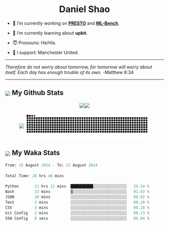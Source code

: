 

<h1 align="center">Daniel Shao</h1>

- 🐒 I’m currently working on **[PRESTO](https://github.com/IDEA-XL/PRESTO)** and **[ML-Bench](https://github.com/gersteinlab/ML-bench)**.

- 🥹 I’m currently learning about **upbit**.

- 😇 Pronouns: He/His.

- 🦧 I support: Manchester United.

---

<i> Therefore do not worry about tomorrow, for tomorrow will worry about itself. Each day has enough trouble of its own. </i> -Matthew 6:34

---

<h2><img src="https://emojis.slackmojis.com/emojis/images/1579216111/7550/pikachu_wave.gif?1579216111" align="center" width="28" /> My Github Stats</h2>

<p align="center"><img align="center" src = "https://github-readme-stats.vercel.app/api?username=super-dainiu&show_icons=true&count_private=true&theme=tokyonight&hide=issues&line_height=30" width="400px"><img align="center" src = "https://github-readme-streak-stats.herokuapp.com/?user=super-dainiu&theme=tokyonight" width="400px"></p>

<p align="center"><img align="center" width="400px" src="https://github-readme-stats.vercel.app/api/top-langs/?username=super-dainiu&layout=compact&theme=tokyonight&hide=html,tex,jupyter%20notebook"><img align="center" width="400px" src="https://github.com/super-dainiu/super-dainiu/blob/output/github-contribution-grid-snake.svg"></p>

<h2><img src="https://emojis.slackmojis.com/emojis/images/1579216111/7550/pikachu_wave.gif?1579216111" align="center" width="28" /> My Waka Stats</h2>

<!--START_SECTION:waka-->

```python
From: 15 August 2024 - To: 22 August 2024

Total Time: 28 hrs 46 mins

Python       11 hrs 22 mins  ██████████░░░░░░░░░░░░░░░   39.54 %
Bash         33 mins         ▒░░░░░░░░░░░░░░░░░░░░░░░░   01.93 %
JSON         10 mins         ░░░░░░░░░░░░░░░░░░░░░░░░░   00.62 %
Text         3 mins          ░░░░░░░░░░░░░░░░░░░░░░░░░   00.20 %
CSV          3 mins          ░░░░░░░░░░░░░░░░░░░░░░░░░   00.20 %
Git Config   2 mins          ░░░░░░░░░░░░░░░░░░░░░░░░░   00.13 %
SSH Config   0 secs          ░░░░░░░░░░░░░░░░░░░░░░░░░   00.04 %
```

<!--END_SECTION:waka-->
